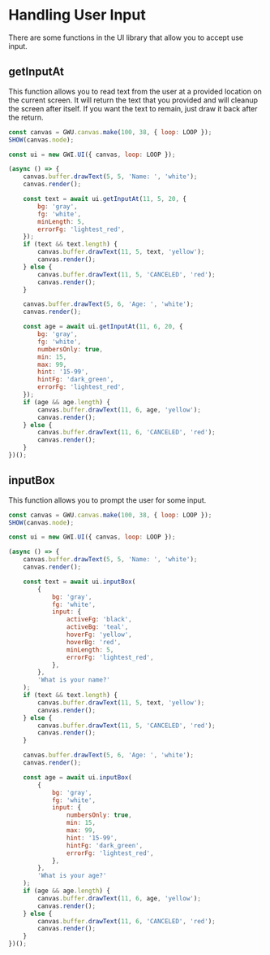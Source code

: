 # Handling User Input

There are some functions in the UI library that allow you to accept use input.

## getInputAt

This function allows you to read text from the user at a provided location on the current screen. It will return the text that you provided and will cleanup the screen after itself. If you want the text to remain, just draw it back after the return.

```js
const canvas = GWU.canvas.make(100, 38, { loop: LOOP });
SHOW(canvas.node);

const ui = new GWI.UI({ canvas, loop: LOOP });

(async () => {
    canvas.buffer.drawText(5, 5, 'Name: ', 'white');
    canvas.render();

    const text = await ui.getInputAt(11, 5, 20, {
        bg: 'gray',
        fg: 'white',
        minLength: 5,
        errorFg: 'lightest_red',
    });
    if (text && text.length) {
        canvas.buffer.drawText(11, 5, text, 'yellow');
        canvas.render();
    } else {
        canvas.buffer.drawText(11, 5, 'CANCELED', 'red');
        canvas.render();
    }

    canvas.buffer.drawText(5, 6, 'Age: ', 'white');
    canvas.render();

    const age = await ui.getInputAt(11, 6, 20, {
        bg: 'gray',
        fg: 'white',
        numbersOnly: true,
        min: 15,
        max: 99,
        hint: '15-99',
        hintFg: 'dark_green',
        errorFg: 'lightest_red',
    });
    if (age && age.length) {
        canvas.buffer.drawText(11, 6, age, 'yellow');
        canvas.render();
    } else {
        canvas.buffer.drawText(11, 6, 'CANCELED', 'red');
        canvas.render();
    }
})();
```

## inputBox

This function allows you to prompt the user for some input.

```js
const canvas = GWU.canvas.make(100, 38, { loop: LOOP });
SHOW(canvas.node);

const ui = new GWI.UI({ canvas, loop: LOOP });

(async () => {
    canvas.buffer.drawText(5, 5, 'Name: ', 'white');
    canvas.render();

    const text = await ui.inputBox(
        {
            bg: 'gray',
            fg: 'white',
            input: {
                activeFg: 'black',
                activeBg: 'teal',
                hoverFg: 'yellow',
                hoverBg: 'red',
                minLength: 5,
                errorFg: 'lightest_red',
            },
        },
        'What is your name?'
    );
    if (text && text.length) {
        canvas.buffer.drawText(11, 5, text, 'yellow');
        canvas.render();
    } else {
        canvas.buffer.drawText(11, 5, 'CANCELED', 'red');
        canvas.render();
    }

    canvas.buffer.drawText(5, 6, 'Age: ', 'white');
    canvas.render();

    const age = await ui.inputBox(
        {
            bg: 'gray',
            fg: 'white',
            input: {
                numbersOnly: true,
                min: 15,
                max: 99,
                hint: '15-99',
                hintFg: 'dark_green',
                errorFg: 'lightest_red',
            },
        },
        'What is your age?'
    );
    if (age && age.length) {
        canvas.buffer.drawText(11, 6, age, 'yellow');
        canvas.render();
    } else {
        canvas.buffer.drawText(11, 6, 'CANCELED', 'red');
        canvas.render();
    }
})();
```
